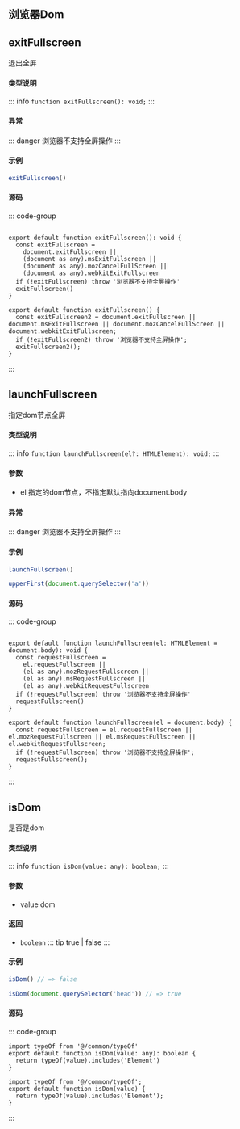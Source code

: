 ## 浏览器Dom
## exitFullscreen 
退出全屏

#### 类型说明
::: info
`function exitFullscreen(): void;`
:::
#### 异常
::: danger
浏览器不支持全屏操作
:::
#### 示例 
```ts
exitFullscreen()
```
#### 源码
::: code-group
```Ts [TS版本]

export default function exitFullscreen(): void {
  const exitFullscreen =
    document.exitFullscreen ||
    (document as any).msExitFullscreen ||
    (document as any).mozCancelFullScreen ||
    (document as any).webkitExitFullscreen
  if (!exitFullscreen) throw '浏览器不支持全屏操作'
  exitFullscreen()
}

```

```Js [JS版本]
export default function exitFullscreen() {
  const exitFullscreen2 = document.exitFullscreen || document.msExitFullscreen || document.mozCancelFullScreen || document.webkitExitFullscreen;
  if (!exitFullscreen2) throw '浏览器不支持全屏操作';
  exitFullscreen2();
}

```
:::
## launchFullscreen 
指定dom节点全屏

#### 类型说明
::: info
`function launchFullscreen(el?: HTMLElement): void;`
:::
#### 参数
- el 指定的dom节点，不指定默认指向document.body
#### 异常
::: danger
浏览器不支持全屏操作
:::
#### 示例 
```ts
launchFullscreen()
```
```ts
upperFirst(document.querySelector('a'))
```
#### 源码
::: code-group
```Ts [TS版本]

export default function launchFullscreen(el: HTMLElement = document.body): void {
  const requestFullscreen =
    el.requestFullscreen ||
    (el as any).mozRequestFullscreen ||
    (el as any).msRequestFullscreen ||
    (el as any).webkitRequestFullscreen
  if (!requestFullscreen) throw '浏览器不支持全屏操作'
  requestFullscreen()
}

```

```Js [JS版本]
export default function launchFullscreen(el = document.body) {
  const requestFullscreen = el.requestFullscreen || el.mozRequestFullscreen || el.msRequestFullscreen || el.webkitRequestFullscreen;
  if (!requestFullscreen) throw '浏览器不支持全屏操作';
  requestFullscreen();
}

```
:::
## isDom 
是否是dom

#### 类型说明
::: info
`function isDom(value: any): boolean;`
:::
#### 参数
- value dom
#### 返回
- `boolean`
::: tip
true | false
:::
#### 示例 
```ts
isDom() // => false
```
```ts
isDom(document.querySelector('head')) // => true
```
#### 源码
::: code-group
```Ts [TS版本]
import typeOf from '@/common/typeOf'
export default function isDom(value: any): boolean {
  return typeOf(value).includes('Element')
}
```

```Js [JS版本]
import typeOf from '@/common/typeOf';
export default function isDom(value) {
  return typeOf(value).includes('Element');
}

```
:::
